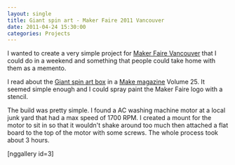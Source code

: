```yaml
---
layout: single
title: Giant spin art - Maker Faire 2011 Vancouver
date: 2011-04-24 15:30:00
categories: Projects
---
```

I wanted to create a very simple project for <a href="http://makerfaire.ca/">Maker Faire Vancouver</a> that I could do in a weekend and something that people could take home with them as a memento.

I read about the <a href="http://makeprojects.com/Project/Giant-Spin-Art/482/1">Giant spin art box</a> in a <a href="http://makeprojects.com/">Make magazine</a> Volume 25. It seemed simple enough and I could spray paint the Maker Faire logo with a stencil.

The build was pretty simple. I found a AC washing machine motor at a local junk yard that had a max speed of 1700 RPM. I created a mount for the motor to sit in so that it wouldn't shake around too much then attached a flat board to the top of the motor with some screws. The whole process took about 3 hours.

[nggallery id=3]

&nbsp;
